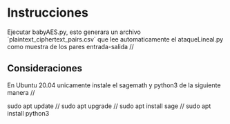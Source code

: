 # Instrucciones

Ejecutar babyAES.py, esto generara un archivo ´plaintext_ciphertext_pairs.csv´ que lee automaticamente el ataqueLineal.py como muestra de los pares entrada-salida //

## Consideraciones

En Ubuntu 20.04 unicamente instale el sagemath y python3 de la siguiente manera //

sudo apt update //
sudo apt upgrade //
sudo apt install sage //
sudo apt install python3 

